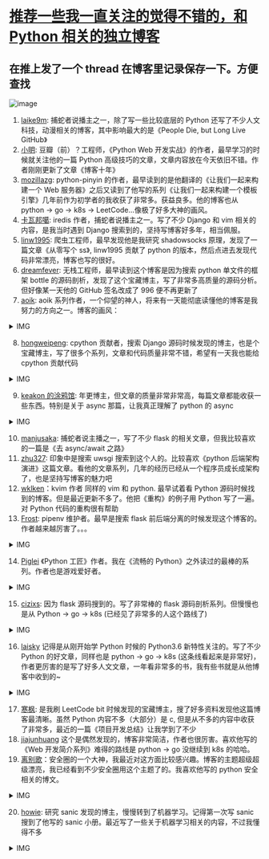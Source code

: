 # [推荐一些我一直关注的觉得不错的，和 Python 相关的独立博客](https://github.com/yihong0618/gitblog/issues/195)

## 在推上发了一个 thread 在博客里记录保存一下。方便查找
![image](https://user-images.githubusercontent.com/15976103/99769995-285dbd80-2b42-11eb-88f9-afddb9266449.png)

1. [laike9m](https://laike9m.com/blog/archive/): 捕蛇者说播主之一，除了写一些比较底层的 Python 还写了不少人文科技，动漫相关的博客，其中影响最大的是《People Die, but Long Live GitHub》 
2. [小明](dongwm.com): 豆瓣（前）？工程师，《Python Web 开发实战》的作者，最早学习的时候就关注他的一篇 Python 高级技巧的文章，文章内容放在今天依旧不错。作者刚刚更新了文章《博客十年》
3. [mozillazg](https://mozillazg.com/archives.html): python-pinyin 的作者，最早读到的是他翻译的《让我们一起来构建一个 Web 服务器》之后又读到了他写的系列《让我们一起来构建一个模板引擎》几年前作为初学者的我收获了非常多。获益良多。他的博客也从 python -> go -> k8s -> LeetCode...像极了好多大神的画风。
4. [卡瓦邦噶](https://www.kawabangga.com/): iredis 作者，捕蛇者说播主之一。写了不少 Django 和 vim 相关的内容，是我当时遇到 Django 搜索到的，坚持写博客好多年，相当佩服。
5. [linw1995](https://linw1995.com/): 爬虫工程师，最早发现他是我研究 shadowsocks 原理，发现了一篇文章《从零写个 ss》, linw1995 贡献了 python 的版本，然后点进去发现代码非常漂亮，博客也写的很好。
6. [dreamfever](https://blog.dreamfever.me): 无栈工程师，最早读到这个博客是因为搜索 python 单文件的框架 bottle 的源码剖析，发现了这个宝藏博主，写了非常多高质量的源码分析。但好像某一天他的 GitHub 签名改成了 996 便不再更新了
7. [aoik](https://aoik.me/blog/posts): aoik 系列作者，一个仰望的神人，将来有一天能彻底读懂他的博客是我努力的方向之一。博客的画风：

<details>
<summary>IMG</summary>

![image](https://user-images.githubusercontent.com/15976103/99770796-00bb2500-2b43-11eb-9c1a-da7ec3c96e7c.png)

</details>

8. [hongweipeng](https://www.hongweipeng.com): cpython 贡献者，搜索 Django 源码时候发现的博主，也是个宝藏博主，写了很多个系列，文章和代码质量非常不错，希望有一天我也能给 cpython 贡献代码

<details>
<summary>IMG</summary>

![image](https://user-images.githubusercontent.com/15976103/99770933-3b24c200-2b43-11eb-9fe7-a5375759605f.png)

</details>

9. [keakon 的涂鸦馆](https://keakon.net): 年更博主，但文章的质量非常非常高，每篇文章都能收获一些东西。特别是关于 async 那篇，让我真正理解了 python 的 async

<details>
<summary>IMG</summary>

![image](https://user-images.githubusercontent.com/15976103/99771264-c900ad00-2b43-11eb-8bc8-9dff30c0656d.png)

</details>

10. [manjusaka](http://manjusaka.itscoder.com/archives/): 捕蛇者说主播之一，写了不少 flask 的相关文章，但我比较喜欢的一篇是《去 async/await 之路》
11. [zhu327](https://zhu327.github.io/post/):  印象中是搜索 uwsgi 搜索到这个人的。比较喜欢《python 后端架构演进》这篇文章。看他的文章系列，几年的经历已经从一个程序员成长成架构了，也是坚持写博客的魅力吧
12. [wklken](http://wklken.me/posts.html)：kvim 作者 同样的 vim 和 python. 最早试着看 Python 源码时候找到的博客。但是最近更新不多了。他把《重构》的例子用 Python 写了一遍。对 Python 代码的重构很有帮助
13. [Frost](https://frostming.com/archive): pipenv 维护者。最早是搜索 flask 前后端分离的时候发现这个博客的。作者越来越厉害了。。。

<details>
<summary>IMG</summary>

![image](https://user-images.githubusercontent.com/15976103/99771513-390f3300-2b44-11eb-97d4-605c24637f1e.png)

</details>

14. [Piglei](https://zlovezl.cn) 《Python 工匠》作者。我在《流畅的 Python》之外读过的最棒的系列。作者也是游戏爱好者。

<details>
<summary>IMG</summary>

![image](https://user-images.githubusercontent.com/15976103/99771565-5217e400-2b44-11eb-8c36-4663017462d4.png)

</details>

15. [cizixs](https://cizixs.com/): 因为 flask 源码搜到的。写了非常棒的 flask 源码剖析系列。但慢慢也是从 Python -> go -> k8s (已经见了非常多的人这个路线了)

<details>
<summary>IMG</summary>

![image](https://user-images.githubusercontent.com/15976103/99771839-bdfa4c80-2b44-11eb-8fb9-4e824308e3b9.png)

</details>

16. [laisky](https://blog.laisky.com/archives/1/) 记得是从刚开始学 Python 时候的 Python3.6 新特性关注的。写了不少 Python 的好文章，同样也是 python -> go -> k8s (这条线看起来是非常好)，作者更厉害的是写了好多人文文章，一年看非常多的书，我有些书就是从他博客中收到的~ 

<details>
<summary>IMG</summary>

![image](https://user-images.githubusercontent.com/15976103/99772003-f7cb5300-2b44-11eb-8ad2-f183c79ef0d9.png)

</details>

17. [寒枫](https://hanfeng.ink): 是我刷 LeetCode bit 时候发现的宝藏博主，搜了好多资料发现他这篇博客最清晰。虽然 Python 内容不多（大部分）是 c, 但是从不多的内容中收获了非常多，最近的一篇《项目开发总结》让我学到了不少
18. [jiajunhuang](https://jiajunhuang.com
) 这个是偶然发现的，博客非常简洁，作者也很厉害。喜欢他写的《Web 开发简介系列》难得的路线是 python -> go 没继续到 k8s 的哈哈。
19. [离别歌](https://leavesongs.com)：安全圈的一个大神，我最近对这方面比较感兴趣。博客的主题超级超级漂亮，我已经看到不少安全圈用这个主题了的。我喜欢他写的 python 安全相关的博文。

<details>
<summary>IMG</summary>

![image](https://user-images.githubusercontent.com/15976103/99772143-3103c300-2b45-11eb-9f72-32b1c2289cc0.png)

</details>

20. [howie](https://howie6879.cn): 研究 sanic 发现的博主，慢慢转到了机器学习。记得第一次写 sanic 搜到了他写的 sanic 小册。最近写了一些关于机器学习相关的内容，不过我懂得不多

<details>
<summary>IMG</summary>

![image](https://user-images.githubusercontent.com/15976103/99772208-50025500-2b45-11eb-8499-4189e71c94a2.png)

</details>

